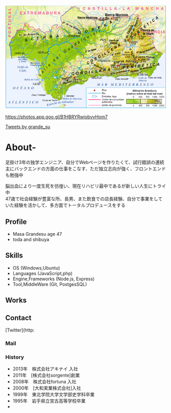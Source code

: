 ![anndaricia](andalucia_relieve_1.jpg)

https://photos.app.goo.gl/B1HBRYRwjobvvHom7

<a class="twitter-timeline" data-width="400" data-height="600" href="https://twitter.com/grande_su?ref_src=twsrc%5Etfw">Tweets by grande_su</a> <script async src="https://platform.twitter.com/widgets.js" charset="utf-8"></script>

# About-
足掛け3年の独学エンジニア、自分でWebページを作りたくて、試行錯誤の連続  
主にバックエンドの方面の仕事をこなす、ただ独立志向が強く、フロントエンドも勉強中

脳出血により一度生死を彷徨い、現在リハビリ最中であるが新しい人生にトライ中  
47歳で社会経験が豊富な所、長男、また飲食での店長経験、自分で事業をしていた経験を活かして、多方面でトータルプロデュースをする

## Profile
- Masa Grandesu age 47
- toda and shibuya
## Skills
- OS (Windows,Ubuntu)
- Languages (JavaScript,php)
- Engine,Frameworks (Node.js, Express)
- Tool,MiddleWare (Git, PostgesSQL)
## Works
## Contact
[Twitter](http:
### Mail
### History
- 2013年　株式会社アキナイ 入社
- 2011年　[株式会社sorgente]創業
- 2008年　株式会社fortuna 入社
- 2000年　[大和実業株式会社]入社
- 1999年　東北学院大学文学部史学科卒業
- 1995年　岩手県立宮古高等学校卒業
- 

